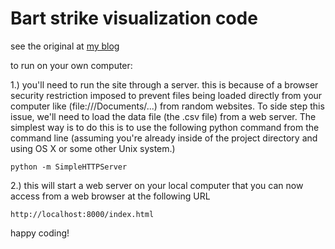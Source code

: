 # Bart strike visualization code

see the original at [my blog](http://blog.vctr.me/bart)

to run on your own computer:

1.) you'll need to run the site through a server. this is because of a browser security restriction imposed to prevent files being loaded directly from your computer like (file:///Documents/...) from random websites. To side step this issue, we'll need to load the data file (the .csv file) from a web server. The simplest way is to do this is to use the following python command from the command line (assuming you're already inside of the project directory and using OS X or some other Unix system.)

    python -m SimpleHTTPServer

2.) this will start a web server on your local computer that you can now access
from a web browser at the following URL

    http://localhost:8000/index.html


happy coding!
